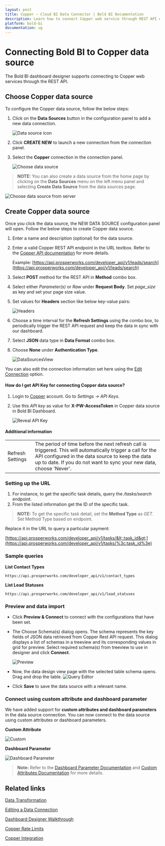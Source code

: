 ```yaml
---
layout: post
title: Copper – Cloud BI Data Connector | Bold BI Documentation
description: Learn how to connect Copper web service through REST API endpoint with Bold BI Cloud and create data source.
platform: bold-bi
documentation: ug
---
```


# Connecting Bold BI to Copper data source
The Bold BI dashboard designer supports connecting to Copper web services through the REST API. 

## Choose Copper data source
To configure the Copper data source, follow the below steps:
1. Click on the **Data Sources** button in the configuration panel to add a new data connection.

   ![Data source icon](/static/assets/working-with-datasource/data-connectors/images/common/DataSourcesIcon.png)

2. Click **CREATE NEW** to launch a new connection from the connection panel.
3. Select the **Copper** connection in the connection panel.

   ![Choose data source](/static/assets/working-with-datasource/data-connectors/images/Copper/ChooseDS.png)

> **NOTE:**  You can also create a data source from the home page by clicking on the **Data Sources** menu on the left menu panel and selecting **Create Data Source** from the data sources page.

   ![Choose data source from server](/static/assets/working-with-datasource/data-connectors/images/Copper/ChooseDS_Server.png)


## Create Copper data source
Once you click the data source, the NEW DATA SOURCE configuration panel will open. Follow the below steps to create Copper data source.
1. Enter a name and description (optional) for the data source.
2. Enter a valid Copper REST API endpoint in the URL textbox. Refer to the [Copper API documentation](https://developer.copper.com/?version=latest) for more details.

    Example: [https://api.prosperworks.com/developer_api/v1/leads/search](https://api.prosperworks.com/developer_api/v1/leads/search)

3. Select **POST** method for the REST API in **Method** combo box.
4. Select either *Parameter(s)* or *Raw* under **Request Body**. Set *page_size* as key and set your page size value.
5. Set values for **Headers** section like below key-value pairs:

   ![Headers](/static/assets/working-with-datasource/data-connectors/images/Copper/Headers.png)

5. Choose a time interval for the **Refresh Settings** using the combo box, to periodically trigger the REST API request and keep the data in sync with our dashboard.  
6. Select **JSON** data type in **Data Format** combo box.
7. Choose **None** under **Authentication Type**.

    ![DataSourcesView](/static/assets/working-with-datasource/data-connectors/images/Copper/DataSource.png)

You can also edit the connection information set here using the [Edit Connection](/working-with-data-sources/editing-a-data-connection/) option.

#### How do I get API Key for connecting Copper data source?
1. Login to [Copper](https://www.copper.com/) account. Go to *Settings -> API Keys*.
2. Use this *API key* as value for **X-PW-AccessToken** in Copper data source in Bold BI Dashboard.

   ![Reveal API Key](/static/assets/working-with-datasource/data-connectors/images/Copper/APIKey.png)

#### Additional information
<table width="600">
<tr>
<td>
Refresh Settings
</td>
<td>
The period of time before the next refresh call is triggered. This will automatically trigger a call for the API configured in the data source to keep the data up to date. If you do not want to sync your new data, choose 'Never'.
</td>
</tr>
</table>

### Setting up the URL

1. For instance, to get the specific task details, query the <i>/tasks/search</i> endpoint.
2. From the listed information get the ID of the specific task.

> **NOTE:**  To get the specific task detail, set the **Method Type** as *GET*. Set Method Type based on endpoint. 

Replace it in the URL to query a particular payment:

[https://api.prosperworks.com/developer_api/v1/tasks/&lt;:task_id&gt;](https://api.prosperworks.com/developer_api/v1/tasks/%3c:task_id%3e)

### Sample queries
**List Contact Types**

`https://api.prosperworks.com/developer_api/v1/contact_types`

**List Lead Statuses**

`https://api.prosperworks.com/developer_api/v1/lead_statuses`

### Preview and data import
* Click **Preview & Connect** to connect with the configurations that have been set.
* The Choose Schema(s) dialog opens. The schema represents the key fields of JSON data retrieved from Copper Rest API request. This dialog displays a list of schemas in a treeview and its corresponding values in grid for preview. Select required schema(s) from treeview to use in designer and click **Connect**.

   ![Preview](/static/assets/working-with-datasource/data-connectors/images/common/Preview.png)

* Now, the data design view page with the selected table schema opens. Drag and drop the table.
   ![Query Editor](/static/assets/working-with-datasource/data-connectors/images/common/QueryEditor.png)

* Click **Save** to save the data source with a relevant name.

### Connect using custom attribute and dashboard parameter

We have added support for **custom attributes and dashboard parameters** in the data source connection. You can now connect to the data source using custom attributes or dashboard parameters.

**Custom Attribute**

![Custom](/static/assets/working-with-datasource/data-connectors/images/Copper/Custom.png)

**Dashboard Parameter**

![Dashboard Parameter](/static/assets/working-with-datasource/data-connectors/images/Copper/Dashboardparameter.png)

>**Note:** Refer to the [Dashboard Parameter Documentation](https://help.boldbi.com/working-with-data-sources/dashboard-parameter/) and [Custom Attributes Documentation](https://help.boldbi.com/working-with-data-sources/configuring-custom-attribute/) for more details.

## Related links
[Data Transformation](/working-with-data-sources/data-modeling/joining-table/)

[Editing a Data Connection](/working-with-data-sources/editing-a-data-connection/)   

[Dashboard Designer Walkthrough](/getting-started/creating-dashboard/)

[Copper Rate Limits](https://developer.copper.com/?version=latest#requests)

[Copper Integration](https://www.boldbi.com/integrations/copper)